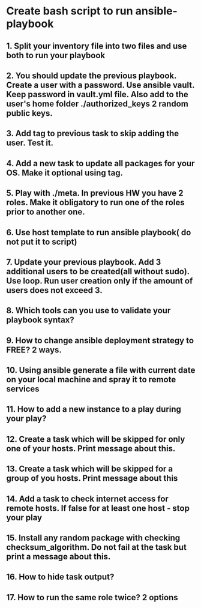 # Create bash script to run ansible-playbook
## 1.	Split your inventory file into two files and use both to run your playbook

## 2.	You should update the previous playbook. Create a user with a password. Use ansible vault. Keep password in vault.yml file. Also add to the user's home folder ./authorized_keys 2 random public keys.

## 3.	Add tag to previous task to skip adding the user. Test it.

## 4.	Add a new task to update all packages for your OS. Make it optional using tag.

## 5.	Play with ./meta. In previous HW you have 2 roles. Make it obligatory to run one of the roles prior to another one.

## 6.	Use host template to run ansible playbook( do not put it to script)

## 7.	Update your previous playbook. Add 3 additional users to be created(all without sudo). Use loop. Run user creation only if the amount of users does not exceed 3. 

## 8.	Which tools can you use to validate your playbook syntax?

## 9.	How to change ansible deployment strategy to FREE? 2 ways.

## 10.	Using ansible generate a file with current date on your local machine and spray it to remote services

## 11.	How to add a new instance to a play during your play?

## 12.	Create a task which will be skipped for only one of your hosts. Print message about this.

## 13.	Create a task which will be skipped for a group of you hosts. Print message about this

## 14.	Add a task to check internet access for remote hosts. If false for at least one host - stop your play

## 15.	Install any random package with checking checksum_algorithm. Do not fail at the task but print a message about this.

## 16.	How to hide task output?

## 17.	How to run the same role twice? 2 options

